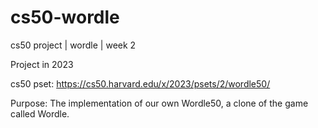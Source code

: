 # cs50-wordle
cs50 project | wordle | week 2

Project in 2023 

cs50 pset:
https://cs50.harvard.edu/x/2023/psets/2/wordle50/

Purpose:
The implementation of our own Wordle50, a clone of the game called Wordle.
